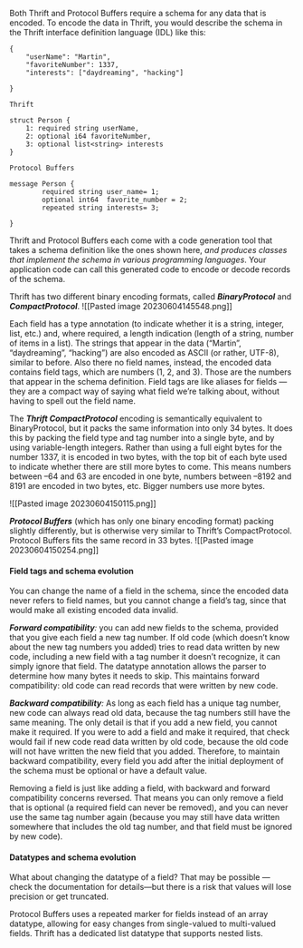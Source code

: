 Both Thrift and Protocol Buffers require a schema for any data that is encoded. To encode the data in Thrift, you would describe the schema in the Thrift interface definition language (IDL) like this:

```
{
    "userName": "Martin",
    "favoriteNumber": 1337,
    "interests": ["daydreaming", "hacking"]

}
```

```
Thrift

struct Person {  
	1: required string userName,  
	2: optional i64 favoriteNumber, 
	3: optional list<string> interests
}
```

```
Protocol Buffers

message Person {
        required string user_name= 1;
        optional int64  favorite_number = 2;
        repeated string interests= 3;

}
```

Thrift and Protocol Buffers each come with a code generation tool that takes a schema definition like the ones shown here, *and produces classes that implement the schema in various programming languages*. Your application code can call this generated code to encode or decode records of the schema.

Thrift has two different binary encoding formats, called ***BinaryProtocol*** and ***CompactProtocol***.
![[Pasted image 20230604145548.png]]

Each field has a type annotation (to indicate whether it is a string, integer, list, etc.) and, where required, a length indication (length of a string, number of items in a list). The strings that appear in the data (“Martin”, “daydreaming”, “hacking”) are also encoded as ASCII (or rather, UTF-8), similar to before. Also there no field names, instead, the encoded data contains field tags, which are numbers (1, 2, and 3). Those are the numbers that appear in the schema definition. Field tags are like aliases for fields — they are a compact way of saying what field we’re talking about, without having to spell out the field name.

The ***Thrift CompactProtocol*** encoding is semantically equivalent to BinaryProtocol, but it packs the same information into only 34 bytes. It does this by packing the field type and tag number into a single byte, and by using variable-length integers. Rather than using a full eight bytes for the number 1337, it is encoded in two bytes, with the top bit of each byte used to indicate whether there are still more bytes to come. This means numbers between –64 and 63 are encoded in one byte, numbers between –8192 and 8191 are encoded in two bytes, etc. Bigger numbers use more bytes.

![[Pasted image 20230604150115.png]]

***Protocol Buffers*** (which has only one binary encoding format) packing slightly differently, but is otherwise very similar to Thrift’s CompactProtocol. Protocol Buffers fits the same record in 33 bytes.
![[Pasted image 20230604150254.png]]

#### Field tags and schema evolution

You can change the name of a field in the schema, since the encoded data never refers to field names, but you cannot change a field’s tag, since that would make all existing encoded data invalid.

***Forward compatibility**:* you can add new fields to the schema, provided that you give each field a new tag number. If old code (which doesn’t know about the new tag numbers you added) tries to read data written by new code, including a new field with a tag number it doesn’t recognize, it can simply ignore that field. The datatype annotation allows the parser to determine how many bytes it needs to skip. This maintains forward compatibility: old code can read records that were written by new code.

***Backward compatibility**:* As long as each field has a unique tag number, new code can always read old data, because the tag numbers still have the same meaning. The only detail is that if you add a new field, you cannot make it required. If you were to add a field and make it required, that check would fail if new code read data written by old code, because the old code will not have written the new field that you added. Therefore, to maintain backward compatibility, every field you add after the initial deployment of the schema must be optional or have a default value.

Removing a field is just like adding a field, with backward and forward compatibility concerns reversed. That means you can only remove a field that is optional (a required field can never be removed), and you can never use the same tag number again (because you may still have data written somewhere that includes the old tag number, and that field must be ignored by new code).

#### Datatypes and schema evolution

What about changing the datatype of a field? That may be possible — check the documentation for details—but there is a risk that values will lose precision or get truncated.

Protocol Buffers uses a repeated marker for fields instead of an array datatype, allowing for easy changes from single-valued to multi-valued fields. Thrift has a dedicated list datatype that supports nested lists.

